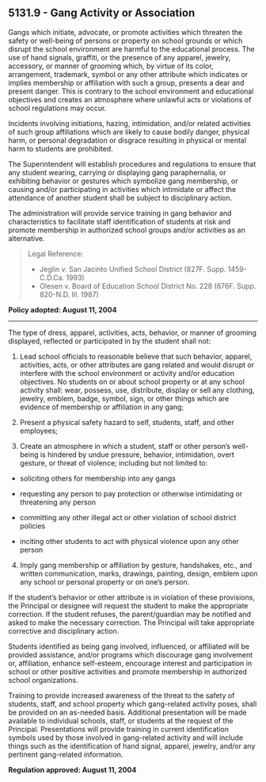 ## 5131.9 - Gang Activity or Association

Gangs which initiate, advocate, or promote activities which threaten the safety or well-being of persons or property on school grounds or which disrupt the school environment are harmful to the educational process. The use of hand signals, graffiti, or the presence of any apparel, jewelry, accessory, or manner of grooming which, by virtue of its color, arrangement, trademark, symbol or any other attribute which indicates or implies membership or affiliation with such a group, presents a dear and present danger. This is contrary to the school environment and educational objectives and creates an atmosphere where unlawful acts or violations of school regulations may occur.

Incidents involving initiations, hazing, intimidation, and/or related activities of such group affiliations which are likely to cause bodily danger, physical harm, or personal degradation or disgrace resulting in physical or mental harm to students are prohibited.

The Superintendent will establish procedures and regulations to ensure that any student wearing, carrying or displaying gang paraphernalia, or exhibiting behavior or gestures which symbolize gang membership, or causing and/or participating in activities which intimidate or affect the attendance of another student shall be subject to disciplinary action.

The administration will provide service training in gang behavior and characteristics to facilitate staff identification of students at risk and promote membership in authorized school groups and/or activities as an alternative.

> Legal Reference:    
> 
> * Jeglin v. San Jacinto Unified School District (827F. Supp. 1459-C.D.Ca. 1993)
> * Olesen v. Board of Education School District No. 228 (676F. Supp. 820-N.D. Ill. 1987)

**Policy adopted:  August 11, 2004**

---

The type of dress, apparel, activities, acts, behavior, or manner of grooming displayed, reflected or participated in by the student shall not:

1.  Lead school officials to reasonable believe that such behavior, apparel, activities, acts, or other attributes are gang related and would disrupt or interfere with the school environment or activity and/or education objectives. No students on or about school property or at any school activity shall: wear, possess, use, distribute, display or sell any clothing, jewelry, emblem, badge, symbol, sign, or other things which are evidence of membership or affiliation in any gang;

2.  Present a physical safety hazard to self, students, staff, and other employees;

3.  Create an atmosphere in which a student, staff or other person’s well-being is hindered by undue pressure, behavior, intimidation, overt gesture, or threat of violence; including but not limited to:

  *  soliciting others for membership into any gangs

  *  requesting any person to pay protection or otherwise intimidating or threatening any person

  *  committing any other illegal act or other violation of school district policies

  *  inciting other students to act with physical violence upon any other person

4.  Imply gang membership or affiliation by gesture, handshakes, etc., and written communication, marks, drawings, painting, design, emblem upon any school or personal property or on one’s person.

If the student’s behavior or other attribute is in violation of these provisions, the Principal or designee will request the student to make the appropriate correction. If the student refuses, the parent/guardian may be notified and asked to make the necessary correction. The Principal will take appropriate corrective and disciplinary action.

Students identified as being gang involved, influenced, or affiliated will be provided assistance, and/or programs which discourage gang involvement or, affiliation, enhance self-esteem, encourage interest and participation in school or other positive activities and promote membership in authorized school organizations.

Training to provide increased awareness of the threat to the safety of students, staff, and school property which gang-related activity poses, shall be provided on an as-needed basis. Additional presentation will be made available to individual schools, staff, or students at the request of the Principal. Presentations will provide training in current identification symbols used by those involved in gang-related activity and will include things such as the identification of hand signal, apparel, jewelry, and/or any pertinent gang-related information.

**Regulation approved:  August 11, 2004**

